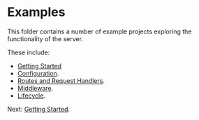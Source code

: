# Examples

This folder contains a number of example projects exploring the functionality
of the server.

These include:

* [Getting Started](./GettingStarted/README.md)
* [Configuration](./Configuration/README.md).
* [Routes and Request Handlers](./RoutesAndRequestHandlers/README.md).
* [Middleware](./Middleware/README.md).
* [Lifecycle](./Lifecycle/README.md).

Next: [Getting Started](./GettingStarted/README.md).

